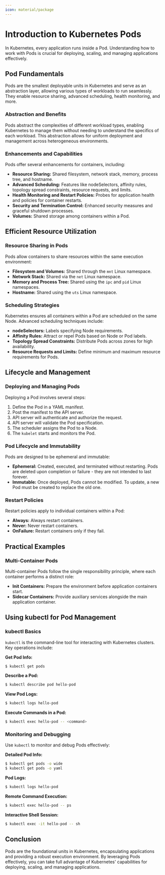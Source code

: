 ```yaml
---
icon: material/package
---
```


# Introduction to Kubernetes Pods

In Kubernetes, every application runs inside a Pod. Understanding how to work with Pods is crucial for deploying, scaling, and managing applications effectively.

## Pod Fundamentals

Pods are the smallest deployable units in Kubernetes and serve as an abstraction layer, allowing various types of workloads to run seamlessly. They enable resource sharing, advanced scheduling, health monitoring, and more.

<h3>Abstraction and Benefits</h3>

Pods abstract the complexities of different workload types, enabling Kubernetes to manage them without needing to understand the specifics of each workload. This abstraction allows for uniform deployment and management across heterogeneous environments.

<h3>Enhancements and Capabilities</h3>

Pods offer several enhancements for containers, including:

- **Resource Sharing:** Shared filesystem, network stack, memory, process tree, and hostname.
- **Advanced Scheduling:** Features like nodeSelectors, affinity rules, topology spread constraints, resource requests, and limits.
- **Health Monitoring and Restart Policies:** Probes for application health and policies for container restarts.
- **Security and Termination Control:** Enhanced security measures and graceful shutdown processes.
- **Volumes:** Shared storage among containers within a Pod.

## Efficient Resource Utilization

<h3>Resource Sharing in Pods</h3>

Pods allow containers to share resources within the same execution environment:

- **Filesystem and Volumes:** Shared through the `mnt` Linux namespace.
- **Network Stack:** Shared via the `net` Linux namespace.
- **Memory and Process Tree:** Shared using the `ipc` and `pid` Linux namespaces.
- **Hostname:** Shared using the `uts` Linux namespace.

<h3>Scheduling Strategies</h3>

Kubernetes ensures all containers within a Pod are scheduled on the same Node. Advanced scheduling techniques include:

- **nodeSelectors:** Labels specifying Node requirements.
- **Affinity Rules:** Attract or repel Pods based on Node or Pod labels.
- **Topology Spread Constraints:** Distribute Pods across zones for high availability.
- **Resource Requests and Limits:** Define minimum and maximum resource requirements for Pods.

## Lifecycle and Management

<h3>Deploying and Managing Pods</h3>

Deploying a Pod involves several steps:

1. Define the Pod in a YAML manifest.
2. Post the manifest to the API server.
3. API server will authenticate and authorize the request.
4. API server will validate the Pod specification.
5. The scheduler assigns the Pod to a Node.
6. The `kubelet` starts and monitors the Pod.

<h3>Pod Lifecycle and Immutability</h3>

Pods are designed to be ephemeral and immutable:

- **Ephemeral:** Created, executed, and terminated without restarting. Pods are deleted upon completion or failure - they are not intended to last forever.
- **Immutable:** Once deployed, Pods cannot be modified. To update, a new Pod must be created to replace the old one.

<h3>Restart Policies</h3>

Restart policies apply to individual containers within a Pod:

- **Always:** Always restart containers.
- **Never:** Never restart containers.
- **OnFailure:** Restart containers only if they fail.

## Practical Examples

<h3>Multi-Container Pods</h3>

Multi-container Pods follow the single responsibility principle, where each container performs a distinct role:

- **Init Containers:** Prepare the environment before application containers start.
- **Sidecar Containers:** Provide auxiliary services alongside the main application container.

## Using kubectl for Pod Management

<h3>kubectl Basics</h3>

`kubectl` is the command-line tool for interacting with Kubernetes clusters. Key operations include:

**Get Pod Info:**
  ```sh
  $ kubectl get pods
  ```
**Describe a Pod:**
  ```sh
  $ kubectl describe pod hello-pod
  ```
**View Pod Logs:**
  ```sh
  $ kubectl logs hello-pod
  ```
**Execute Commands in a Pod:**
  ```sh
  $ kubectl exec hello-pod -- <command>
  ```

<h3>Monitoring and Debugging</h3>

Use `kubectl` to monitor and debug Pods effectively:

**Detailed Pod Info:**
  ```sh
  $ kubectl get pods -o wide
  $ kubectl get pods -o yaml
  ```
**Pod Logs:**
  ```sh
  $ kubectl logs hello-pod
  ```
**Remote Command Execution:**
  ```sh
  $ kubectl exec hello-pod -- ps
  ```
**Interactive Shell Session:**
  ```sh
  $ kubectl exec -it hello-pod -- sh
  ```

## Conclusion

Pods are the foundational units in Kubernetes, encapsulating applications and providing a robust execution environment. By leveraging Pods effectively, you can take full advantage of Kubernetes' capabilities for deploying, scaling, and managing applications.